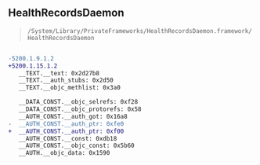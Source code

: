 ## HealthRecordsDaemon

> `/System/Library/PrivateFrameworks/HealthRecordsDaemon.framework/HealthRecordsDaemon`

```diff

-5200.1.9.1.2
+5200.1.15.1.2
   __TEXT.__text: 0x2d27b8
   __TEXT.__auth_stubs: 0x2d50
   __TEXT.__objc_methlist: 0x3a0

   __DATA_CONST.__objc_selrefs: 0xf28
   __DATA_CONST.__objc_protorefs: 0x58
   __AUTH_CONST.__auth_got: 0x16a8
-  __AUTH_CONST.__auth_ptr: 0xfe0
+  __AUTH_CONST.__auth_ptr: 0xf00
   __AUTH_CONST.__const: 0xdb18
   __AUTH_CONST.__objc_const: 0x5b60
   __AUTH.__objc_data: 0x1590

```
